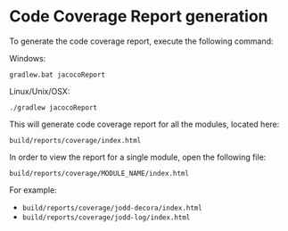 # Code Coverage Report generation

To generate the code coverage report, execute the following command:

Windows:

	gradlew.bat jacocoReport

Linux/Unix/OSX:

	./gradlew jacocoReport

This will generate code coverage report for all the modules, located here:

	build/reports/coverage/index.html

In order to view the report for a single module, open the following file:

	build/reports/coverage/MODULE_NAME/index.html

For example:

+ `build/reports/coverage/jodd-decora/index.html`
+ `build/reports/coverage/jodd-log/index.html`
